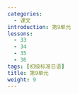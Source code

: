 ```yaml
---
categories:
  - 课文
introduction: 第9单元
lessons:
  - 33
  - 34
  - 35
  - 36
tags: [初级标准日语]
title: 第9单元
weight: 9
---
```


